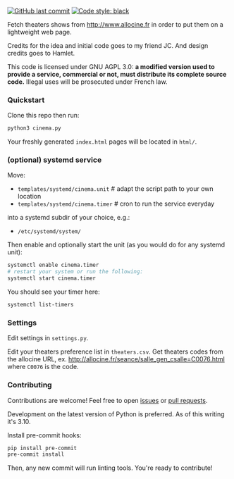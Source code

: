 [![GitHub last commit](https://img.shields.io/github/last-commit/baptabl/cinema?style=flat-square)](https://github.com/baptabl/cinema/commits)  [![Code style: black](https://img.shields.io/badge/code%20style-black-000000.svg)](https://github.com/psf/black)

Fetch theaters shows from http://www.allocine.fr in order to put them on a lightweight web page.

Credits for the idea and initial code goes to my friend JC. And design credits goes to Hamlet.

This code is licensed under GNU AGPL 3.0: **a modified version used to provide a service, commercial or not, must distribute its complete source code.**
Illegal uses will be prosecuted under French law.


### Quickstart
Clone this repo then run:
```sh
python3 cinema.py
```

Your freshly generated `index.html` pages will be located in `html/`.


### (optional) systemd service
Move:
- `templates/systemd/cinema.unit`   # adapt the script path to your own location
- `templates/systemd/cinema.timer`  # cron to run the service everyday

into a systemd subdir of your choice, e.g.:
- `/etc/systemd/system/`

Then enable and optionally start the unit (as you would do for any systemd unit):
```sh
systemctl enable cinema.timer
# restart your system or run the following:
systemctl start cinema.timer
```

You should see your timer here:
```sh
systemctl list-timers
```



### Settings
Edit settings in `settings.py`.

Edit your theaters preference list in `theaters.csv`. Get theaters codes from the allocine URL,
ex. http://allocine.fr/seance/salle_gen_csalle=C0076.html where `C0076` is the code.


### Contributing
Contributions are welcome! Feel free to open [issues](https://github.com/baptabl/cinema/issues) or [pull requests](https://github.com/baptabl/cinema/pulls).

Development on the latest version of Python is preferred. As of this writing it's 3.10.

Install pre-commit hooks:
```sh
pip install pre-commit
pre-commit install
```

Then, any new commit will run linting tools. You're ready to contribute!
